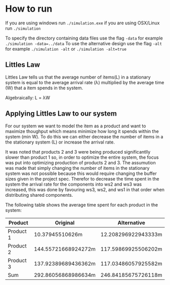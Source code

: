 # How to run
If you are using windows run `./simulation.exe`
if you are using OSX/Linux run `./simulation`

To specify the directory containing data files use the flag `-data` for example `./simulation -data=../data`
To use the alternative design use the flag `-alt` for example `./simulation -alt` or `./simulation -alt=true`

## Littles Law
Littles Law tells us that the average number of items(L) in a stationary system is equal to the average arrival rate (λ) multiplied by the average time (W) that a item spends in the system.

Algebraically: L = λW

## Applying Littles Law to our system
For our system we want to model the item as a product and want to maximize thoughput which means minimize how long it spends within the system (min W). To do this we can either decrease the number of items in a the stationary system (L) or increase the arrival rate.

It was noted that products 2 and 3 were being produced significantlly slower than product 1 so, in order to optimize the entire system, the focus was put into optimizing production of products 2 and 3. The assumution was made that simply changing the number of items in the stationary system was not possible because this would require changing the buffer sizes given in the project spec. Therefor to decrease the time spent in the system the arrival rate for the components into ws2 and ws3 was increased, this was done by favouring ws3, ws2, and ws1 in that order when distributing shared components.

The following table shows the average time spent for each product in the system:

| Product    | Original | Alternative |
|------------|----------|-------------|
| Product 1  | 10.37945510626m | 12.208296922943333m |
| Product 2  | 144.55721668924272m | 117.59869925506202m |
| Product 3  | 137.92389689436362m | 117.03486057925582m |
| Sum        | 292.86056868986634m | 246.84185675726118m |
